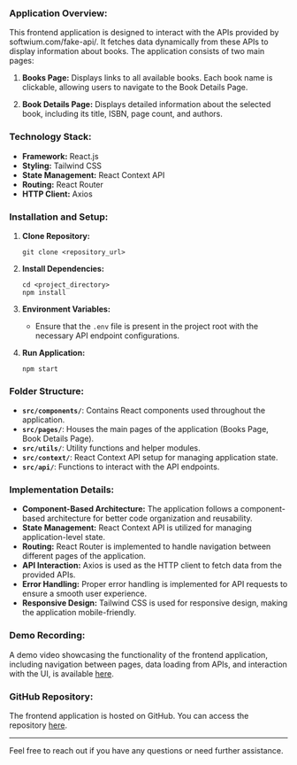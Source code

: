 
### Application Overview:

This frontend application is designed to interact with the APIs provided by softwium.com/fake-api/. It fetches data dynamically from these APIs to display information about books. The application consists of two main pages:

1. **Books Page:** Displays links to all available books. Each book name is clickable, allowing users to navigate to the Book Details Page.

2. **Book Details Page:** Displays detailed information about the selected book, including its title, ISBN, page count, and authors.

### Technology Stack:

- **Framework:** React.js
- **Styling:** Tailwind CSS
- **State Management:** React Context API
- **Routing:** React Router
- **HTTP Client:** Axios

### Installation and Setup:

1. **Clone Repository:**
   ```
   git clone <repository_url>
   ```

2. **Install Dependencies:**
   ```
   cd <project_directory>
   npm install
   ```

3. **Environment Variables:**
   - Ensure that the `.env` file is present in the project root with the necessary API endpoint configurations.

4. **Run Application:**
   ```
   npm start
   ```

### Folder Structure:

- **`src/components/`**: Contains React components used throughout the application.
- **`src/pages/`**: Houses the main pages of the application (Books Page, Book Details Page).
- **`src/utils/`**: Utility functions and helper modules.
- **`src/context/`**: React Context API setup for managing application state.
- **`src/api/`**: Functions to interact with the API endpoints.

### Implementation Details:

- **Component-Based Architecture:** The application follows a component-based architecture for better code organization and reusability.
- **State Management:** React Context API is utilized for managing application-level state.
- **Routing:** React Router is implemented to handle navigation between different pages of the application.
- **API Interaction:** Axios is used as the HTTP client to fetch data from the provided APIs.
- **Error Handling:** Proper error handling is implemented for API requests to ensure a smooth user experience.
- **Responsive Design:** Tailwind CSS is used for responsive design, making the application mobile-friendly.

### Demo Recording:

A demo video showcasing the functionality of the frontend application, including navigation between pages, data loading from APIs, and interaction with the UI, is available [here](<demo_video_url>).

### GitHub Repository:

The frontend application is hosted on GitHub. You can access the repository [here](<repository_url>).

---

Feel free to reach out if you have any questions or need further assistance.

